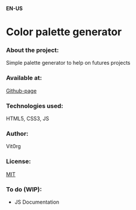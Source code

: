 **EN-US** 
# Color palette generator

### About the project: 
Simple palette generator to help on futures projects

### Available at:
[Github-page](https://vit0rg.github.io/color-palette-generator/)

### Technologies used:
HTML5, CSS3, JS

### Author:
Vit0rg

### License:
[MIT](https://github.com/Vit0rg/color-palette-generator/blob/master/LICENSE.md)

### To do (WIP):
- JS Documentation